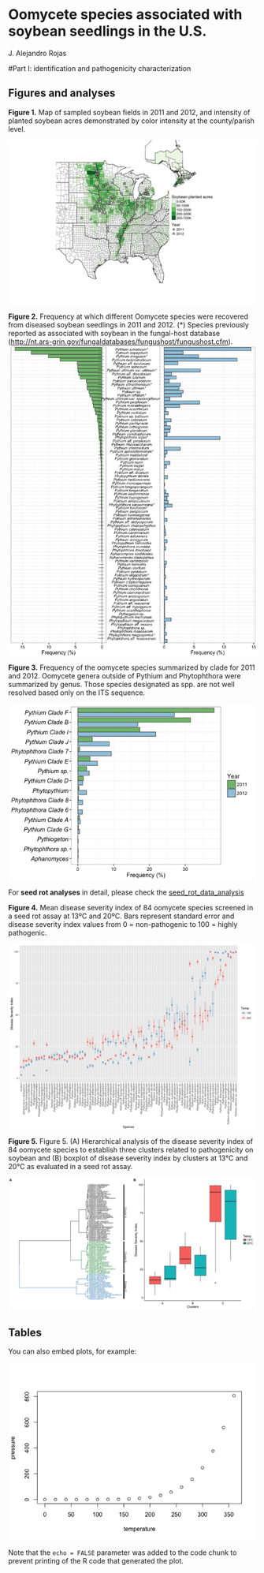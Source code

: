 # Oomycete species associated with soybean seedlings in the U.S.
J. Alejandro Rojas  



#Part I: identification and pathogenicity characterization

## Figures and analyses

__Figure 1.__ Map of sampled soybean fields in 2011 and 2012, and intensity of 
planted soybean acres demonstrated by color intensity at the county/parish level. 

<img src="Oomycetes_part-I_analysis_files/figure-html/map_soybean_samples-1.png" title="" alt="" style="display: block; margin: auto;" />


__Figure 2.__ Frequency at which different Oomycete species were recovered from 
diseased soybean seedlings in 2011 and 2012.  (*) Species previously reported as 
associated with soybean in the fungal-host database (<http://nt.ars-grin.gov/fungaldatabases/fungushost/fungushost.cfm>).
<img src="Oomycetes_part-I_analysis_files/figure-html/abundance_plot-1.png" title="" alt="" style="display: block; margin: auto;" />

__Figure 3.__  Frequency of the oomycete species summarized by clade for 2011 
and 2012. Oomycete genera outside of Pythium and Phytophthora were summarized 
by genus.  Those species designated as spp. are not well resolved based only on
the ITS sequence.

<img src="Oomycetes_part-I_analysis_files/figure-html/clade_plot-1.png" title="" alt="" style="display: block; margin: auto;" />

For __seed rot analyses__ in detail, please check the [seed_rot_data_analysis](Seed_rot_data_analysis.md)




__Figure 4.__ Mean disease severity index of 84 oomycete species screened in a seed rot assay at 13ºC and 20ºC.  Bars represent standard error and disease severity index values from 0 = non-pathogenic to 100 = highly pathogenic.

<img src="Oomycetes_part-I_analysis_files/figure-html/temp_seed-1.png" title="" alt="" style="display: block; margin: auto;" />

__Figure 5.__ Figure 5.  (A) Hierarchical analysis of the disease severity index of 84 oomycete species to establish three clusters related to pathogenicity on soybean and (B) boxplot of disease severity index by clusters at 13°C and 20°C as evaluated in a seed rot assay.

![](Oomycetes_part-I_analysis_files/figure-html/seed_cluster-1.png)

## Tables

You can also embed plots, for example:

![](Oomycetes_part-I_analysis_files/figure-html/pressure-1.png)

Note that the `echo = FALSE` parameter was added to the code chunk to prevent printing of the R code that generated the plot.
